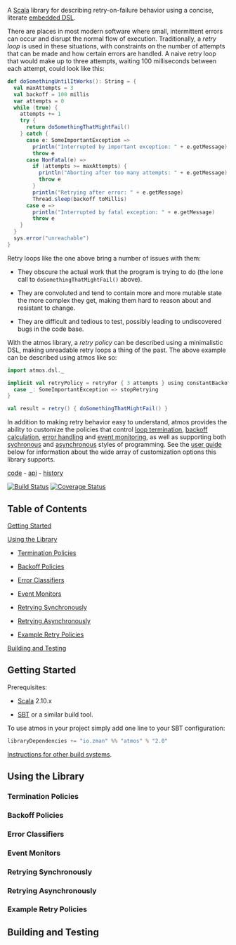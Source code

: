 A [Scala](http://www.scala-lang.org/) library for describing retry-on-failure behavior using a concise, literate [embedded DSL](http://c2.com/cgi/wiki?EmbeddedDomainSpecificLanguage).

There are places in most modern software where small, intermittent errors can occur and disrupt the normal flow of execution. Traditionally, a *retry loop* is used in these situations, with constraints on the number of attempts that can be made and how certain errors are handled. A naive retry loop that would make up to three attempts, waiting 100 milliseconds between each attempt, could look like this:

```scala
def doSomethingUntilItWorks(): String = {
  val maxAttempts = 3
  val backoff = 100 millis
  var attempts = 0
  while (true) {
    attempts += 1
    try {
      return doSomethingThatMightFail()
    } catch {
      case e: SomeImportantException =>
        println("Interrupted by important exception: " + e.getMessage)
        throw e
      case NonFatal(e) =>
        if (attempts >= maxAttempts) {
          println("Aborting after too many attempts: " + e.getMessage)
          throw e
        }
        println("Retrying after error: " + e.getMessage)
        Thread.sleep(backoff toMillis)
      case e =>
        println("Interrupted by fatal exception: " + e.getMessage)
        throw e
    }
  }
  sys.error("unreachable")
}
```

Retry loops like the one above bring a number of issues with them:

 - They obscure the actual work that the program is trying to do (the lone call to `doSomethingThatMightFail()` above).

 - They are convoluted and tend to contain more and more mutable state the more complex they get, making them hard to reason about and resistant to change.

 - They are difficult and tedious to test, possibly leading to undiscovered bugs in the code base.

With the atmos library, a *retry policy* can be described using a minimalistic DSL, making unreadable retry loops a thing of the past. The above example can be described using atmos like so:

```scala
import atmos.dsl._

implicit val retryPolicy = retryFor { 3 attempts } using constantBackoff { 100 millis } monitorWith System.out onError {
  case _: SomeImportantException => stopRetrying
}

val result = retry() { doSomethingThatMightFail() }
```

In addition to making retry behavior easy to understand, atmos provides the ability to customize the policies that control [loop termination](#termination-policies), [backoff calculation](#backoff-policies), [error handling](#error-classifiers) and [event monitoring](#event-monitors), as well as supporting both [sychronous](#retrying-synchronously) and [asynchronous](#retrying-asynchronously) styles of programming. See the [user guide](#using-the-library) below for information about the wide array of customization options this library supports.

[code](https://github.com/zmanio/atmos) - [api](http://zman.io/atmos/api/#atmos.package) - [history](changelog/)

[![Build Status](https://travis-ci.org/zmanio/atmos.png?branch=master)](https://travis-ci.org/zmanio/atmos) [![Coverage Status](https://coveralls.io/repos/zmanio/atmos/badge.png)](https://coveralls.io/r/zmanio/atmos)

## Table of Contents

[Getting Started](#getting-started)

[Using the Library](#using-the-library)

 - [Termination Policies](#termination-policies)

 - [Backoff Policies](#backoff-policies)

 - [Error Classifiers](#error-classifiers)

 - [Event Monitors](#event-monitors)

 - [Retrying Synchronously](#retrying-synchronously)

 - [Retrying Asynchronously](#retrying-asynchronously)

 - [Example Retry Policies](#example-retry-policies)

[Building and Testing](#building-and-testing)

## Getting Started

Prerequisites:

 - [Scala](http://scala-lang.org/) 2.10.x

 - [SBT](http://www.scala-sbt.org/) or a similar build tool.

To use atmos in your project simply add one line to your SBT configuration:

```scala
libraryDependencies += "io.zman" %% "atmos" % "2.0"
```

[Instructions for other build systems](http://mvnrepository.com/artifact/io.zman/atmos_2.10/2.0).

## Using the Library

### Termination Policies

### Backoff Policies

### Error Classifiers

### Event Monitors

### Retrying Synchronously

### Retrying Asynchronously

### Example Retry Policies

## Building and Testing